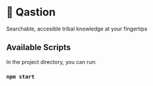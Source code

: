 #  🧠 Qastion

Searchable, accesible tribal knowledge at your fingertips

## Available Scripts

In the project directory, you can run:

### `npm start`

